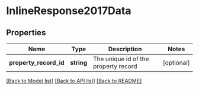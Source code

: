 # InlineResponse2017Data

## Properties
Name | Type | Description | Notes
------------ | ------------- | ------------- | -------------
**property_record_id** | **string** | The unique id of the property record | [optional] 

[[Back to Model list]](../../README.md#documentation-for-models) [[Back to API list]](../../README.md#documentation-for-api-endpoints) [[Back to README]](../../README.md)

